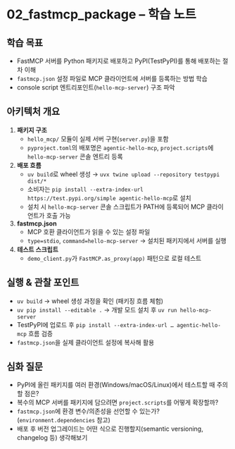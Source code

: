 # 02_fastmcp_package – 학습 노트

## 학습 목표
- FastMCP 서버를 Python 패키지로 배포하고 PyPI(TestPyPI)를 통해 배포하는 절차 이해
- `fastmcp.json` 설정 파일로 MCP 클라이언트에 서버를 등록하는 방법 학습
- console script 엔트리포인트(`hello-mcp-server`) 구조 파악

## 아키텍처 개요
1. **패키지 구조**
   - `hello_mcp/` 모듈이 실제 서버 구현(`server.py`)을 포함
   - `pyproject.toml`의 배포명은 `agentic-hello-mcp`, `project.scripts`에 `hello-mcp-server` 콘솔 엔트리 등록
2. **배포 흐름**
   - `uv build`로 wheel 생성 → `uvx twine upload --repository testpypi dist/*`
   - 소비자는 `pip install --extra-index-url https://test.pypi.org/simple agentic-hello-mcp`로 설치
   - 설치 시 `hello-mcp-server` 콘솔 스크립트가 PATH에 등록되어 MCP 클라이언트가 호출 가능
3. **fastmcp.json**
   - MCP 호환 클라이언트가 읽을 수 있는 설정 파일
   - `type=stdio`, `command=hello-mcp-server` → 설치된 패키지에서 서버를 실행
4. **테스트 스크립트**
   - `demo_client.py`가 `FastMCP.as_proxy(app)` 패턴으로 로컬 테스트

## 실행 & 관찰 포인트
- `uv build` → wheel 생성 과정을 확인 (패키징 흐름 체험)
- `uv pip install --editable .` → 개발 모드 설치 후 `uv run hello-mcp-server`
- TestPyPI에 업로드 후 `pip install --extra-index-url … agentic-hello-mcp` 흐름 검증
- `fastmcp.json`을 실제 클라이언트 설정에 복사해 활용

## 심화 질문
- PyPI에 올린 패키지를 여러 환경(Windows/macOS/Linux)에서 테스트할 때 주의할 점은?
- 복수의 MCP 서버를 패키지에 담으려면 `project.scripts`를 어떻게 확장할까?
- `fastmcp.json`에 환경 변수/의존성을 선언할 수 있는가? (`environment.dependencies` 참고)
- 배포 후 버전 업그레이드는 어떤 식으로 진행할지(semantic versioning, changelog 등) 생각해보기
